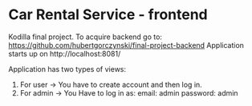 # Car Rental Service - frontend

Kodilla final project. To acquire backend go to: https://github.com/hubertgorczynski/final-project-backend
Application starts up on http://localhost:8081/

Application has two types of views:
1. For user -> You have to create account and then log in.
2. For admin -> You Have to log in as:
email: admin
password: admin
